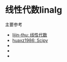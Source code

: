 # 线性代数linalg

主要参考

- <a href="http://lijin-thu.github.io/04. scipy/04.09 linear algbra.html" target="_blank">lijin-thu: 线性代数</a> 
- <a href="http://www.huaxiaozhuan.com/工具/scipy/chapters/scipy.html" target="_blank">huaxz1986: Scipy</a> 
- <a href="" target="_blank"></a>
- <a href="" target="_blank"></a><a href="" target="_blank"></a>
- <a href="" target="_blank"></a>




